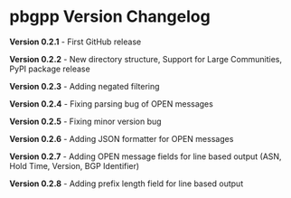 # pbgpp Version Changelog

**Version 0.2.1** - First GitHub release

**Version 0.2.2** - New directory structure, Support for Large Communities, PyPI package release

**Version 0.2.3** - Adding negated filtering

**Version 0.2.4** - Fixing parsing bug of OPEN messages

**Version 0.2.5** - Fixing minor version bug

**Version 0.2.6** - Adding JSON formatter for OPEN messages

**Version 0.2.7** - Adding OPEN message fields for line based output (ASN, Hold Time, Version, BGP Identifier)
 
**Version 0.2.8** - Adding prefix length field for line based output